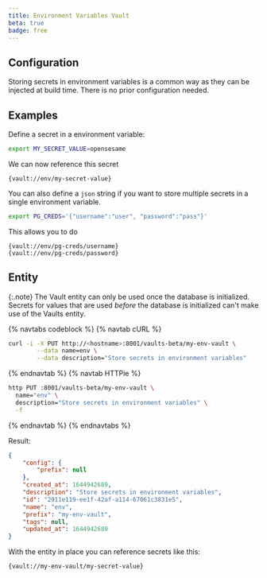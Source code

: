 ```yaml
---
title: Environment Variables Vault
beta: true
badge: free
---
```


## Configuration

Storing secrets in environment variables is a common way as they can be injected at build time.
There is no prior configuration needed.

## Examples

Define a secret in a environment variable:

```bash
export MY_SECRET_VALUE=opensesame
```

We can now reference this secret

```text
{vault://env/my-secret-value}
```

You can also define a `json` string if you want to store multiple secrets
in a single environment variable.

```bash
export PG_CREDS='{"username":"user", "password":"pass"}'
```

This allows you to do

```text
{vault://env/pg-creds/username}
{vault://env/pg-creds/password}
```

## Entity

{:.note}
The Vault entity can only be used once the database is initialized. Secrets for values that are used _before_ the database is initialized can't make use of the Vaults entity.

{% navtabs codeblock %}
{% navtab cURL %}

```bash
curl -i -X PUT http://<hostname>:8001/vaults-beta/my-env-vault \
        --data name=env \
        --data description="Store secrets in environment variables"
```

{% endnavtab %}
{% navtab HTTPie %}

```bash
http PUT :8001/vaults-beta/my-env-vault \
  name="env" \
  description="Store secrets in environment variables" \
  -f 
```

{% endnavtab %}
{% endnavtabs %}

Result:

```json
{
    "config": {
        "prefix": null
    },
    "created_at": 1644942689,
    "description": "Store secrets in environment variables",
    "id": "2911e119-ee1f-42af-a114-67061c3831e5",
    "name": "env",
    "prefix": "my-env-vault",
    "tags": null,
    "updated_at": 1644942689
}
```

With the entity in place you can reference secrets like this:

```bash
{vault://my-env-vault/my-secret-value}
```

